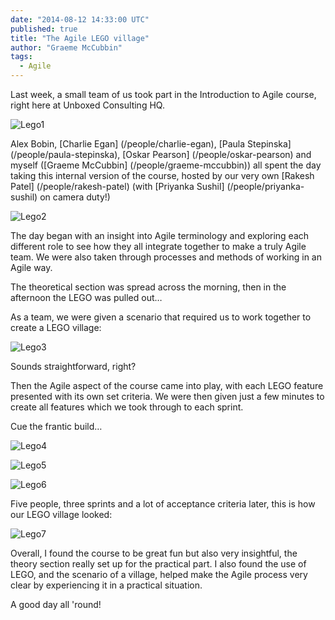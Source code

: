 ```yaml
---
date: "2014-08-12 14:33:00 UTC"
published: true
title: "The Agile LEGO village"
author: "Graeme McCubbin"
tags:
  - Agile
---
```


Last week, a small team of us took part in the Introduction to Agile course, right here at Unboxed Consulting HQ.

![Lego1](http://i1291.photobucket.com/albums/b548/grammccram/DSC_0015_zps8af64e29.jpg)

Alex Bobin, [Charlie Egan] (/people/charlie-egan), [Paula Stepinska] (/people/paula-stepinska), [Oskar Pearson] (/people/oskar-pearson) and myself ([Graeme McCubbin] (/people/graeme-mccubbin)) all spent the day taking this internal version of the course, hosted by our very own [Rakesh Patel] (/people/rakesh-patel) (with [Priyanka Sushil] (/people/priyanka-sushil) on camera duty!)

![Lego2](http://i1291.photobucket.com/albums/b548/grammccram/DSC_0158_zpse95cc3fa.jpg)

The day began with an insight into Agile terminology and exploring each different role to see how they all integrate together to make a truly Agile team. We were also taken through processes and methods of working in an Agile way.

The theoretical section was spread across the morning, then in the afternoon the LEGO was pulled out…

As a team, we were given a scenario that required us to work together to create a LEGO village:

![Lego3](http://i1291.photobucket.com/albums/b548/grammccram/DSC_0058_zps037f6904.jpg)

Sounds straightforward, right?

Then the Agile aspect of the course came into play, with each LEGO feature presented with its own set criteria. We were then given just a few minutes to create all features which we took through to each sprint.

Cue the frantic build…

![Lego4](http://i1291.photobucket.com/albums/b548/grammccram/f022a733-a0a6-4c28-8633-06edad42095b_zps7bf43fdd.jpg)

![Lego5](http://i1291.photobucket.com/albums/b548/grammccram/DSC_0115_zps1347d62a.jpg)

![Lego6](http://i1291.photobucket.com/albums/b548/grammccram/DSC_0114_zps600f298a.jpg)

Five people, three sprints and a lot of acceptance criteria later, this is how our LEGO village looked:

![Lego7](http://i57.tinypic.com/2i117gz.jpg)

Overall, I found the course to be great fun but also very insightful, the theory section really set up for the practical part. I also found the use of LEGO, and the scenario of a village, helped make the Agile process very clear by experiencing it in a practical situation.

A good day all 'round!
